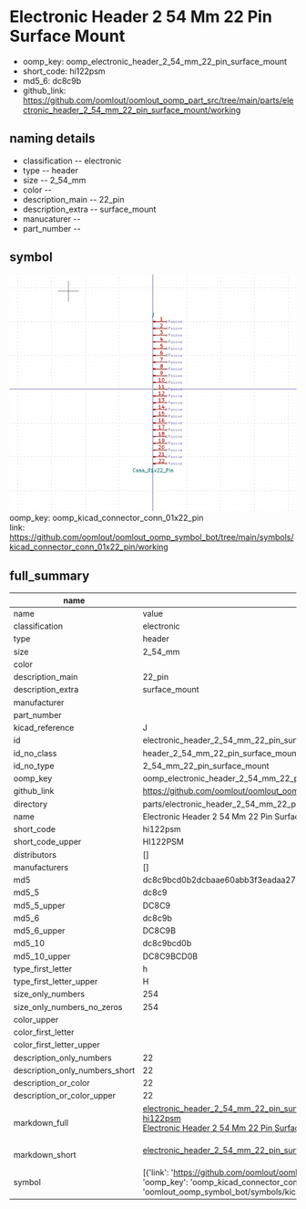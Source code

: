 # Electronic Header 2 54 Mm 22 Pin Surface Mount

  
* oomp_key: oomp_electronic_header_2_54_mm_22_pin_surface_mount 
* short_code: hi122psm
* md5_6: dc8c9b  
* github_link: https://github.com/oomlout/oomlout_oomp_part_src/tree/main/parts/electronic_header_2_54_mm_22_pin_surface_mount/working  
## naming details
* classification -- electronic
* type -- header
* size -- 2_54_mm
* color -- 
* description_main -- 22_pin
* description_extra -- surface_mount
* manucaturer -- 
* part_number -- 



## symbol

![](symbol/0/working/working_600.png)  
oomp_key: oomp_kicad_connector_conn_01x22_pin  
link: https://github.com/oomlout/oomlout_oomp_symbol_bot/tree/main/symbols/kicad_connector_conn_01x22_pin/working  


## full_summary
| name | value | 
| --- | --- | 
| name | value | 
| classification | electronic | 
| type | header | 
| size | 2_54_mm | 
| color |  | 
| description_main | 22_pin | 
| description_extra | surface_mount | 
| manufacturer |  | 
| part_number |  | 
| kicad_reference | J | 
| id | electronic_header_2_54_mm_22_pin_surface_mount | 
| id_no_class | header_2_54_mm_22_pin_surface_mount | 
| id_no_type | 2_54_mm_22_pin_surface_mount | 
| oomp_key | oomp_electronic_header_2_54_mm_22_pin_surface_mount | 
| github_link | https://github.com/oomlout/oomlout_oomp_part_src/tree/main/parts/electronic_header_2_54_mm_22_pin_surface_mount/working | 
| directory | parts/electronic_header_2_54_mm_22_pin_surface_mount | 
| name | Electronic Header 2 54 Mm 22 Pin Surface Mount | 
| short_code | hi122psm | 
| short_code_upper | HI122PSM | 
| distributors | [] | 
| manufacturers | [] | 
| md5 | dc8c9bcd0b2dcbaae60abb3f3eadaa27 | 
| md5_5 | dc8c9 | 
| md5_5_upper | DC8C9 | 
| md5_6 | dc8c9b | 
| md5_6_upper | DC8C9B | 
| md5_10 | dc8c9bcd0b | 
| md5_10_upper | DC8C9BCD0B | 
| type_first_letter | h | 
| type_first_letter_upper | H | 
| size_only_numbers | 254 | 
| size_only_numbers_no_zeros | 254 | 
| color_upper |  | 
| color_first_letter |  | 
| color_first_letter_upper |  | 
| description_only_numbers | 22 | 
| description_only_numbers_short | 22 | 
| description_or_color | 22 | 
| description_or_color_upper | 22 | 
| markdown_full | [electronic_header_2_54_mm_22_pin_surface_mount](https://github.com/oomlout/oomlout_oomp_part_src/tree/main/parts/electronic_header_2_54_mm_22_pin_surface_mount/working)<br>[hi122psm](https://github.com/oomlout/oomlout_oomp_part_src/tree/main/parts/electronic_header_2_54_mm_22_pin_surface_mount/working)<br>[Electronic Header 2 54 Mm 22 Pin Surface Mount](https://github.com/oomlout/oomlout_oomp_part_src/tree/main/parts/electronic_header_2_54_mm_22_pin_surface_mount/working)<br><br> | 
| markdown_short | [electronic_header_2_54_mm_22_pin_surface_mount](https://github.com/oomlout/oomlout_oomp_part_src/tree/main/parts/electronic_header_2_54_mm_22_pin_surface_mount/working)<br><br> | 
| symbol | [{'link': 'https://github.com/oomlout/oomlout_oomp_symbol_bot/tree/main/symbols/kicad_connector_conn_01x22_pin', 'oomp_key': 'oomp_kicad_connector_conn_01x22_pin', 'directory': 'oomlout_oomp_symbol_bot/symbols/kicad_connector_conn_01x22_pin//working/working.kicad_sym'}] | 
